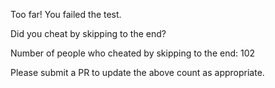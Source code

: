 Too far! You failed the test.

Did you cheat by skipping to the end? 

Number of people who cheated by skipping to the end: 102

Please submit a PR to update the above count as appropriate.
